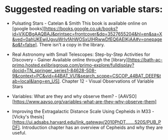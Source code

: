 # Suggested reading on variable stars:

* Pulsating Stars - Catelan & Smith 
This book is available online on [google books][https://books.google.co.uk/books?id=VXiDBgAAQBAJ&printsec=frontcover&dq=3527655204&hl=en&sa=X&ved=0ahUKEwjUgvuWrIvfAhWOSxUIHRwwDfEQ6AEIKjAA#v=onepage&q&f=false]. There isn't a copy in the library.

* Real Astronomy with Small Telescopes: Step-by-Step Activities for Discovery - Gainer 
Available online through the [library][https://bath-ac-primo.hosted.exlibrisgroup.com/primo-explore/fulldisplay?docid=TN_springer_series1-84628-508-9&context=PC&vid=44BAT_VU1&search_scope=CSCOP_44BAT_DEEP&tab=local&lang=en_US]. Chapter 12 - Visual Observations of Variable Stars

* Variables: What are they and why observe them? - [AAVSO][https://www.aavso.org/variables-what-are-they-why-observe-them]

* Improving the Extragalactic Distance Scale Using Cepheids in M33 - [Vicky's thesis][https://ui.adsabs.harvard.edu/link_gateway/2010PhDT.......520S/PUB_PDF]. Introduction chapter has an overview of Cepheids and why they are useful.


